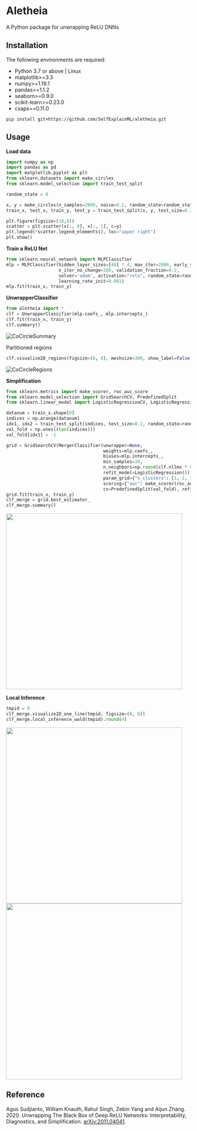 # Aletheia 
A Python package for unwrapping ReLU DNNs

## Installation 

The following environments are required:

- Python 3.7 or above | Linux
- matplotlib>=3.3
- numpy>=1.19.1 
- pandas>=1.1.2
- seaborn>=0.9.0
- scikit-learn>=0.23.0
- csaps==0.11.0

```shell
pip install git+https://github.com/SelfExplainML/aletheia.git
```

## Usage

**Load data** 
```python
import numpy as np 
import pandas as pd 
import matplotlib.pyplot as plt
from sklearn.datasets import make_circles
from sklearn.model_selection import train_test_split

random_state = 0

x, y = make_circles(n_samples=2000, noise=0.1, random_state=random_state)
train_x, test_x, train_y, test_y = train_test_split(x, y, test_size=0.2, random_state=random_state)

plt.figure(figsize=(10,8))
scatter = plt.scatter(x[:, 0], x[:, 1], c=y)
plt.legend(*scatter.legend_elements(), loc="upper right")
plt.show()
```

**Train a ReLU Net**
```python
from sklearn.neural_network import MLPClassifier
mlp = MLPClassifier(hidden_layer_sizes=[40] * 4, max_iter=2000, early_stopping=True, 
                    n_iter_no_change=100, validation_fraction=0.2,
                    solver='adam', activation="relu", random_state=random_state, 
                    learning_rate_init=0.001)
mlp.fit(train_x, train_y)
```

**UnwrapperClassifier**
```python
from aletheia import *
clf = UnwrapperClassifier(mlp.coefs_, mlp.intercepts_)
clf.fit(train_x, train_y)
clf.summary()
```

![CoCircleSummary](https://github.com/SelfExplainML/Aletheia/blob/master/examples/results/CoCircle_SummaryTable.png)

Partitioned regions
```python 
clf.visualize2D_regions(figsize=(8, 8), meshsize=300, show_label=False)
```
![CoCircleRegions](https://github.com/SelfExplainML/Aletheia/blob/master/examples/results/CoCircle_Regions.png)

**Simplification**
```python 
from sklearn.metrics import make_scorer, roc_auc_score
from sklearn.model_selection import GridSearchCV, PredefinedSplit
from sklearn.linear_model import LogisticRegressionCV, LogisticRegression

datanum = train_x.shape[0]
indices = np.arange(datanum)
idx1, idx2 = train_test_split(indices, test_size=0.2, random_state=random_state)
val_fold = np.ones((len(indices)))
val_fold[idx1] = -1

grid = GridSearchCV(MergerClassifier(unwrapper=None, 
                                     weights=mlp.coefs_, 
                                     biases=mlp.intercepts_,
                                     min_samples=30,
                                     n_neighbors=np.round(clf.nllms * 0.01).astype(int),
                                     refit_model=LogisticRegression()),
                                     param_grid={"n_clusters": [1, 2, 3, 4, 5, 6, 7, 8, 9, 10, 15, 20]},
                                     scoring={"auc": make_scorer(roc_auc_score, needs_proba=True)},
                                     cv=PredefinedSplit(val_fold), refit="auc", n_jobs=10, error_score=np.nan)
grid.fit(train_x, train_y)
clf_merge = grid.best_estimator_
clf_merge.summary()
```
<img src="https://github.com/SelfExplainML/Aletheia/blob/master/examples/results/CoCircle_MergeSummaryTable.png" width="480">

**Local Inference**
```python 
tmpid = 0
clf_merge.visualize2D_one_line(tmpid, figsize=(8, 8))
clf_merge.local_inference_wald(tmpid).round(4)
```
<img src="https://github.com/SelfExplainML/Aletheia/blob/master/examples/results/CoCircle_Local.png" width="480">
<img src="https://github.com/SelfExplainML/Aletheia/blob/master/examples/results/CoCircle_Inference.png" width="480">

## Reference
Agus Sudjianto, William Knauth, Rahul Singh, Zebin Yang and Aijun Zhang. 2020. Unwrapping The Black Box of Deep ReLU Networks: Interpretability, Diagnostics, and Simplification. [arXiv:2011.04041](https://arxiv.org/abs/2011.04041).
